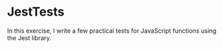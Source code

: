 # JestTests
In this exercise, I write a few practical tests for JavaScript functions using the Jest library. 
